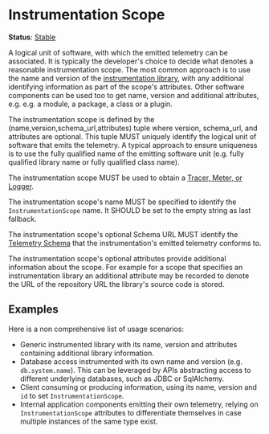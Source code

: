 <!--- Hugo front matter used to generate the website version of this page:
linkTitle: Instrumentation Scope
--->

# Instrumentation Scope

**Status**: [Stable](../document-status.md)

A logical unit of software, with which the emitted telemetry can be
associated. It is typically the developer's choice to decide what denotes a
reasonable instrumentation scope. The most common approach is to use
the name and version of the [instrumentation library](../glossary.md#instrumentation-library),
with any additional identifying information as part of the scope's attributes.
Other software components can be used too to get name, version and additional attributes, e.g.
e.g. a module, a package, a class or a plugin.

The instrumentation scope is defined by the
(name,version,schema_url,attributes) tuple where version, schema_url, and
attributes are optional. This tuple MUST uniquely identify the logical unit of
software that emits the telemetry. A typical approach to ensure uniqueness is to
use the fully qualified name of the emitting software unit (e.g. fully qualified library
name or fully qualified class name).

The instrumentation scope MUST be used to obtain a
[Tracer, Meter, or Logger](../glossary.md#tracer-name--meter-name--logger-name).

The instrumentation scope's name MUST be specified to identify the `InstrumentationScope`
name. It SHOULD be set to the empty string as last fallback.

The instrumentation scope's optional Schema URL MUST identify the [Telemetry
Schema](../schemas/README.md) that the instrumentation's emitted
telemetry conforms to.

The instrumentation scope's optional attributes provide additional information about
the scope. For example for a scope that specifies an
instrumentation library an additional attribute may be recorded to denote the URL of the
repository URL the library's source code is stored.

## Examples

Here is a non comprehensive list of usage scenarios:

* Generic instrumented library with its name, version and attributes containing
  additional library information.
* Database access instrumented with its own name and version (e.g. `db.system.name`).
  This can be leveraged by APIs abstracting access to different underlying databases,
  such as JDBC or SqlAlchemy.
* Client consuming or producing information, using its name, version and `id` to set
  `InstrumentationScope`.
* Internal application components emitting their own telemetry, relying on
  `InstrumentationScope` attributes to differentiate themselves in case multiple
  instances of the same type exist.
